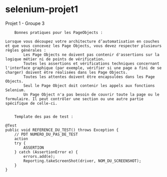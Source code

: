 # selenium-projet1
 Projet 1 - Groupe 3

        Bonnes pratiques pour les PageObjects :
    
    Lorsque vous découpez votre architecture d’automatisation en couches et que vous concevez les Page Objects, vous devez respecter plusieurs règles générales :
            Les Page Objects ne doivent pas contenir d'assertions sur la logique métier ni de points de vérification.
            Toutes les assertions et vérifications techniques concernant l'interface graphique (par exemple, vérifier si une page a fini de se charger) doivent être réalisées dans les Page Objects.
            Toutes les attentes doivent être encapsulées dans les Page Objects.
            Seul le Page Object doit contenir les appels aux fonctions Selenium.
            Un Page Object n'a pas besoin de couvrir toute la page ou le formulaire. Il peut contrôler une section ou une autre partie spécifique de celle-ci.


        Template des pas de test :
    
    @Test
    public void REFERENCE_DU_TEST() throws Exception {
        // PDT NUMERO_DU_PAS_DE_TEST
        action
        try {
            ASSERTION
        } catch (AssertionError e) {
            errors.add(e);
            Reporting.takeScreenShot(driver, NOM_DU_SCREENSHOT);
        }
    }
